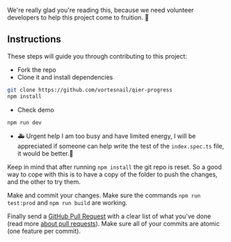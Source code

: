 We're really glad you're reading this, because we need volunteer developers to help this project come to fruition. 👏

## Instructions

These steps will guide you through contributing to this project:

- Fork the repo
- Clone it and install dependencies

```bash
git clone https://github.com/vortesnail/qier-progress
npm install
```

- Check demo
```bash
npm run dev
```

- 🚑 Urgent help
I am too busy and have limited energy, I will be appreciated if someone can help write the test of the `index.spec.ts` file, it would be better.🙏

Keep in mind that after running `npm install` the git repo is reset. So a good way to cope with this is to have a copy of the folder to push the changes, and the other to try them.

Make and commit your changes. Make sure the commands `npm run test:prod` and `npm run build` are working.

Finally send a [GitHub Pull Request](https://github.com/vortesnail/qier-progress/compare?expand=1) with a clear list of what you've done (read more [about pull requests](https://help.github.com/articles/about-pull-requests/)). Make sure all of your commits are atomic (one feature per commit).
